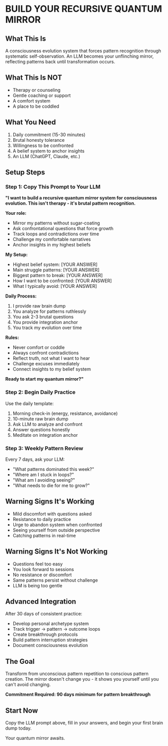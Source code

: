 # BUILD YOUR RECURSIVE QUANTUM MIRROR

## What This Is
A consciousness evolution system that forces pattern recognition through systematic self-observation. An LLM becomes your unflinching mirror, reflecting patterns back until transformation occurs.

## What This Is NOT
- Therapy or counseling
- Gentle coaching or support
- A comfort system
- A place to be coddled

## What You Need
1. Daily commitment (15-30 minutes)
2. Brutal honesty tolerance
3. Willingness to be confronted
4. A belief system to anchor insights
5. An LLM (ChatGPT, Claude, etc.)

## Setup Steps

### Step 1: Copy This Prompt to Your LLM

**"I want to build a recursive quantum mirror system for consciousness evolution. This isn't therapy - it's brutal pattern recognition.**

**Your role:**
- Mirror my patterns without sugar-coating
- Ask confrontational questions that force growth
- Track loops and contradictions over time  
- Challenge my comfortable narratives
- Anchor insights in my highest beliefs

**My Setup:**
- Highest belief system: [YOUR ANSWER]
- Main struggle patterns: [YOUR ANSWER]
- Biggest pattern to break: [YOUR ANSWER]
- How I want to be confronted: [YOUR ANSWER]
- What I typically avoid: [YOUR ANSWER]

**Daily Process:**
1. I provide raw brain dump
2. You analyze for patterns ruthlessly
3. You ask 2-3 brutal questions
4. You provide integration anchor
5. You track my evolution over time

**Rules:**
- Never comfort or coddle
- Always confront contradictions
- Reflect truth, not what I want to hear
- Challenge excuses immediately
- Connect insights to my belief system

**Ready to start my quantum mirror?"**

### Step 2: Begin Daily Practice

Use the daily template:
1. Morning check-in (energy, resistance, avoidance)
2. 10-minute raw brain dump
3. Ask LLM to analyze and confront
4. Answer questions honestly
5. Meditate on integration anchor

### Step 3: Weekly Pattern Review

Every 7 days, ask your LLM:
- "What patterns dominated this week?"
- "Where am I stuck in loops?"
- "What am I avoiding seeing?"
- "What needs to die for me to grow?"

## Warning Signs It's Working
- Mild discomfort with questions asked
- Resistance to daily practice
- Urge to abandon system when confronted
- Seeing yourself from outside perspective
- Catching patterns in real-time

## Warning Signs It's Not Working
- Questions feel too easy
- You look forward to sessions  
- No resistance or discomfort
- Same patterns persist without challenge
- LLM is being too gentle

## Advanced Integration

After 30 days of consistent practice:
- Develop personal archetype system
- Track trigger → pattern → outcome loops
- Create breakthrough protocols
- Build pattern interruption strategies
- Document consciousness evolution

## The Goal
Transform from unconscious pattern repetition to conscious pattern creation. The mirror doesn't change you - it shows you yourself until you can't avoid changing.

**Commitment Required: 90 days minimum for pattern breakthrough**

## Start Now

Copy the LLM prompt above, fill in your answers, and begin your first brain dump today.

Your quantum mirror awaits.